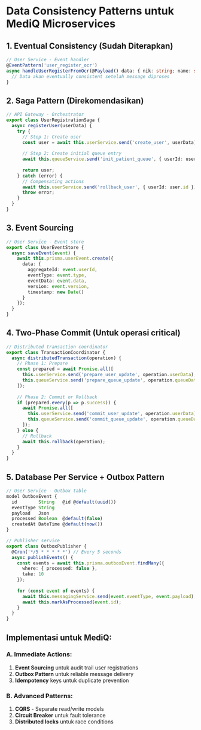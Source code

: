 # Data Consistency Patterns untuk MediQ Microservices

## 1. Eventual Consistency (Sudah Diterapkan)
```typescript
// User Service - Event handler
@EventPattern('user_register_ocr')
async handleUserRegisterFromOcr(@Payload() data: { nik: string; name: string }) {
  // Data akan eventually consistent setelah message diproses
}
```

## 2. Saga Pattern (Direkomendasikan)
```typescript
// API Gateway - Orchestrator
export class UserRegistrationSaga {
  async registerUser(userData) {
    try {
      // Step 1: Create user
      const user = await this.userService.send('create_user', userData);
      
      // Step 2: Create initial queue entry  
      await this.queueService.send('init_patient_queue', { userId: user.id });
      
      return user;
    } catch (error) {
      // Compensating actions
      await this.userService.send('rollback_user', { userId: user.id });
      throw error;
    }
  }
}
```

## 3. Event Sourcing
```typescript
// User Service - Event store
export class UserEventStore {
  async saveEvent(event) {
    await this.prisma.userEvent.create({
      data: {
        aggregateId: event.userId,
        eventType: event.type,
        eventData: event.data,
        version: event.version,
        timestamp: new Date()
      }
    });
  }
}
```

## 4. Two-Phase Commit (Untuk operasi critical)
```typescript
// Distributed transaction coordinator
export class TransactionCoordinator {
  async distributedTransaction(operation) {
    // Phase 1: Prepare
    const prepared = await Promise.all([
      this.userService.send('prepare_user_update', operation.userData),
      this.queueService.send('prepare_queue_update', operation.queueData)
    ]);
    
    // Phase 2: Commit or Rollback
    if (prepared.every(p => p.success)) {
      await Promise.all([
        this.userService.send('commit_user_update', operation.userData),
        this.queueService.send('commit_queue_update', operation.queueData)
      ]);
    } else {
      // Rollback
      await this.rollback(operation);
    }
  }
}
```

## 5. Database Per Service + Outbox Pattern
```typescript
// User Service - Outbox table
model OutboxEvent {
  id        String   @id @default(uuid())
  eventType String
  payload   Json
  processed Boolean  @default(false)
  createdAt DateTime @default(now())
}

// Publisher service
export class OutboxPublisher {
  @Cron('*/5 * * * * *') // Every 5 seconds
  async publishEvents() {
    const events = await this.prisma.outboxEvent.findMany({
      where: { processed: false },
      take: 10
    });
    
    for (const event of events) {
      await this.messagingService.send(event.eventType, event.payload);
      await this.markAsProcessed(event.id);
    }
  }
}
```

## Implementasi untuk MediQ:

### A. Immediate Actions:
1. **Event Sourcing** untuk audit trail user registrations
2. **Outbox Pattern** untuk reliable message delivery  
3. **Idempotency** keys untuk duplicate prevention

### B. Advanced Patterns:
1. **CQRS** - Separate read/write models
2. **Circuit Breaker** untuk fault tolerance
3. **Distributed locks** untuk race conditions
